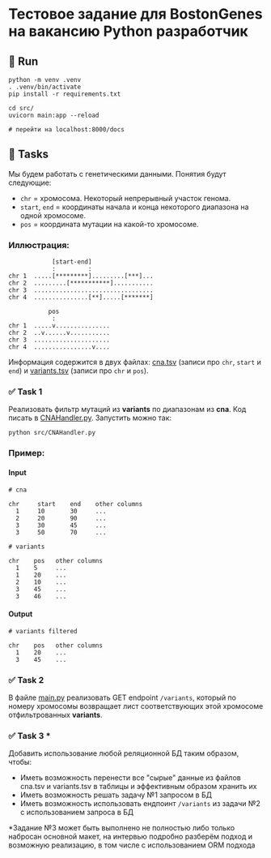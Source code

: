 # Тестовое задание для BostonGenes на вакансию Python разработчик

## 🏃 Run

```shell
python -m venv .venv
. .venv/bin/activate
pip install -r requirements.txt

cd src/
uvicorn main:app --reload

# перейти на localhost:8000/docs
```

## 📝 Tasks

Мы будем работать с генетическими данными.
Понятия будут следующие:

- `chr` = хромосома. Некоторый непрерывный участок генома.
- `start`, `end` = координаты начала и конца некоторого диапазона на одной хромосоме.
- `pos` = координата мутации на какой-то хромосоме.

### Иллюстрация:

```
            [start-end]
            :         :
chr 1  .....[*********].........[***]...
chr 2  .........[***********]...........
chr 3  .................................
chr 4  ...............[**].....[*******]
```

```
           pos
            :
chr 1  .....v...............
chr 2  ..v......v...........
chr 3  .....................
chr 4  ................v....
```

Информация содержится в двух файлах: [cna.tsv](./data/cna.tsv) (записи про `chr`, `start` и `end`) и [variants.tsv](./data/variants.tsv) 
(записи про `chr` и `pos`).


### ✅ Task 1
Реализовать фильтр мутаций из **variants** по диапазонам из **cna**.
Код писать в [CNAHandler.py](./src/CNAHandler.py). Запустить можно так:

```shell
python src/CNAHandler.py
```


### Пример:

#### Input
```
# cna

chr     start    end    other columns
  1     10       30     ...
  2     20       90     ...
  3     30       45     ...
  3     50       70     ...
```

```
# variants

chr    pos   other columns
  1    5     ...
  1    20    ...
  2    10    ...
  3    45    ...
  3    46    ...
```


#### Output
```
# variants filtered

chr    pos   other columns
  1    20    ...
  3    45    ...
```

### ✅ Task 2
В файле [main.py](./src/main.py) реализовать GET endpoint `/variants`, который по номеру хромосомы возвращает лист 
соответствующих этой хромосоме отфильтрованных **variants**.

### ✅ Task 3 *
Добавить использование любой реляционной БД таким образом, чтобы:
- Иметь возможность перенести все "сырые" данные из файлов cna.tsv и variants.tsv в таблицы и эффективным
образом хранить их
- Иметь возможность решать задачу №1 запросом в БД
- Иметь возможность использовать ендпоинт `/variants` из задачи №2 с использованием запроса в БД

*Задание №3 может быть выполнено не полностью либо только набросан основной макет, на интервью подробно разберём подход 
и возможную реализацию, в том числе с использованием ORM подхода
